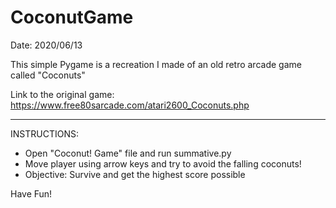 # CoconutGame
Date: 2020/06/13

This simple Pygame is a recreation I made of an old retro arcade game called "Coconuts"

Link to the original game: https://www.free80sarcade.com/atari2600_Coconuts.php
***
INSTRUCTIONS:
- Open "Coconut! Game" file and run summative.py 
- Move player using arrow keys and try to avoid the falling coconuts!
- Objective: Survive and get the highest score possible

Have Fun!

